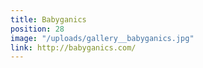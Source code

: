```yaml
---
title: Babyganics
position: 28
image: "/uploads/gallery__babyganics.jpg"
link: http://babyganics.com/
---
```


